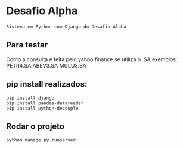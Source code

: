 # Desafio Alpha
    Sistema em Python com Django do Desafio Alpha

## Para testar
Como a consulta é feita pelo yahoo finance se utiliza o .SA exemplos:
    PETR4.SA
    ABEV3.SA
    MGLU3.SA

## pip install realizados:

    pip install django
    pip install pandas-datareader
    pip install python-decouple

## Rodar o projeto 

    python manage.py runserver